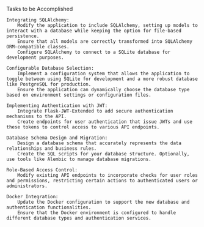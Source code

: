 Tasks to be Accomplished

    Integrating SQLAlchemy:
        Modify the application to include SQLAlchemy, setting up models to interact with a database while keeping the option for file-based persistence.
        Ensure that all models are correctly transformed into SQLAlchemy ORM-compatible classes.
        Configure SQLAlchemy to connect to a SQLite database for development purposes.

    Configurable Database Selection:
        Implement a configuration system that allows the application to toggle between using SQLite for development and a more robust database like PostgreSQL for production.
        Ensure the application can dynamically choose the database type based on environment settings or configuration files.

    Implementing Authentication with JWT:
        Integrate Flask-JWT-Extended to add secure authentication mechanisms to the API.
        Create endpoints for user authentication that issue JWTs and use these tokens to control access to various API endpoints.

    Database Schema Design and Migration:
        Design a database schema that accurately represents the data relationships and business rules.
        Create the SQL scripts for your database structure. Optionally, use tools like Alembic to manage database migrations.

    Role-Based Access Control:
        Modify existing API endpoints to incorporate checks for user roles and permissions, restricting certain actions to authenticated users or administrators.

    Docker Integration:
        Update the Docker configuration to support the new database and authentication functionalities.
        Ensure that the Docker environment is configured to handle different database types and authentication services.
